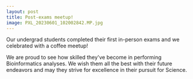 ```yaml
---
layout: post
title: Post-exams meetup! 
image: PXL_20230601_102002842.MP.jpg
---
```


Our undergrad students completed their first in-person exams 
and we celebrated with a coffee meetup! 


We are proud to see how skilled they've become in performing Bioinformatics analyses. We wish them all the best with their future endeavors and may they strive for excellence in their pursuit for Science. 
